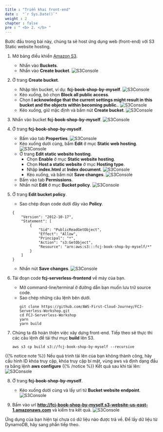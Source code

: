 ```yaml
---
title : "Triển khai front-end"
date :  "`r Sys.Date()`" 
weight : 2 
chapter : false
pre : " <b> 2. </b> "
---
```

Bước đầu trong bài này, chúng ta sẽ host ứng dụng web (front-end) với S3 Static website hosting.

1. Mở bảng điều khiển [Amazon S3](https://s3.console.aws.amazon.com/s3/get-started?region=ap-southeast-2).
    - Nhấn vào **Buckets**.
    - Nhấn vào **Create bucket**. 
![S3Console](/images/temp/1/1.png?width=90pc)

2. Ở trang **Create bucket**.
    - Nhập tên bucket, ví dụ: **fcj-book-shop-by-myself**.
  ![S3Console](/images/temp/1/2.png?width=90pc)
    - Kéo xuống, bỏ chọn **Block all public access**.
    - Chọn **I acknowledge that the current settings might result in this bucket and the objects within becoming public.**.
  ![S3Console](/images/temp/1/3.png?width=90pc)
    - Kéo xuống, giữ mặc định và bấm nút **Create bucket**.
  ![S3Console](/images/temp/1/4.png?width=90pc)

3. Nhấn vào bucket **fcj-book-shop-by-myself**.
![S3Console](/images/temp/1/5.png?width=90pc)

4. Ở trang **fcj-book-shop-by-myself**.
    - Bấm vào tab **Properties**.
  ![S3Console](/images/temp/1/6.png?width=90pc)
    - Kéo xuống dưới cùng, bấm **Edit** ở mục **Static web hosting**.
  ![S3Console](/images/temp/1/7.png?width=90pc)
    - Ở trang **Edit static website hosting**.
      - Chọn **Enable** ở mục **Static website hosting**.
      - Chọn **Host a static website** ở mục **Hosting type**.
      - Nhập **index.html** at **Index document**.
    ![S3Console](/images/temp/1/8.png?width=90pc)
      - Kéo xuống, và bấm nút **Save changes**.
    ![S3Console](/images/temp/1/9.png?width=90pc)
    - Bấm vào tab **Permissions**.
    - Nhấn nút **Edit** ở mục **Bucket policy**.
  ![S3Console](/images/temp/1/10.png?width=90pc)

5. Ở trang **Edit bucket policy**.
    - Sao chép đoạn code dưới đây vào **Policy**.
    ```
    {
        "Version": "2012-10-17",
        "Statement": [
            {
                "Sid": "PublicReadGetObject",
                "Effect": "Allow",
                "Principal": "*",
                "Action": "s3:GetObject",
                "Resource": "arn:aws:s3:::fcj-book-shop-by-myself/*"
            }
        ]
    }
    ```
    - Nhấn nút **Save changes**.
![S3Console](/images/temp/1/11.png?width=90pc)

6. Tải đoạn code **fcj-serverless-frontend** về máy của bạn.
    - Mở command-line/terminal ở đường dẫn bạn muốn lưu trữ source code.
    - Sao chép những câu lệnh bên dưới.
        ```
        git clone https://github.com/AWS-First-Cloud-Journey/FCJ-Serverless-Workshop.git
        cd FCJ-Serverless-Workshop
        yarn
        yarn build
        ```

7. Chúng ta đã hoàn thiện việc xây dựng front-end. Tiếp theo sẽ thực thi các câu lệnh để tải thư mục **build** lên S3.
    ```
    aws s3 cp build s3://fcj-book-shop-by-myself --recursive
    ```
  {{% notice note %}}
  Nếu quá trình tải lên của bạn không thành công, hãy cấu hình ID khóa truy cập, khóa truy cập bí mật, vùng aws và định dạng đầu ra bằng lệnh **aws configure**
  {{% /notice %}}
  Kết quả sau khi tải lên:
![S3Console](/images/temp/1/12.png?width=90pc)

8. Ở trang **fcj-book-shop-by-myself**.
    - Kéo xuống dưới cùng và lấy url từ **Bucket website endpoint**.
![S3Console](/images/temp/1/13.png?width=90pc)

9. Bấm vào url **http://fcj-book-shop-by-myself.s3-website-us-east-1.amazonaws.com** và kiểm tra kết quả.
![S3Console](/images/temp/1/14.png?width=90pc)

Ứng dụng của bạn hiện tại chưa có dữ liệu nào được trả về. Để lấy dữ liệu từ DynamoDB, hãy sang phần tiếp theo.


